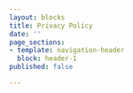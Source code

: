 ```yaml
---
layout: blocks
title: Privacy Policy
date: ''
page_sections:
- template: navigation-header
  block: header-1
published: false

---
```

